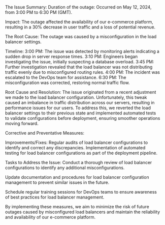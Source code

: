 The Issue Summary:
Duration of the outage: Occurred on May 12, 2024, from 3:00 PM to 6:30 PM (GMT).

Impact: The outage affected the availability of our e-commerce platform, resulting in a 30% decrease in user traffic and a loss of potential revenue.

The Root Cause: The outage was caused by a misconfiguration in the load balancer settings.

Timeline:
3:00 PM: The issue was detected by monitoring alerts indicating a sudden drop in server response times.
3:10 PM: Engineers began investigating the issue, initially suspecting a database overload.
3:45 PM: Further investigation revealed that the load balancer was not distributing traffic evenly due to misconfigured routing rules.
4:00 PM: The incident was escalated to the DevOps team for assistance.
6:30 PM: The misconfiguration was corrected, restoring normal traffic flow.

Root Cause and Resolution:
The issue originated from a recent adjustment we made to the load balancer configuration. Unfortunately, this tweak caused an imbalance in traffic distribution across our servers, resulting in performance issues for our users. To address this, we reverted the load balancer settings to their previous state and implemented automated tests to validate configurations before deployment, ensuring smoother operations moving forward.

Corrective and Preventative Measures:

Improvements/Fixes:
Regular audits of load balancer configurations to identify and correct any discrepancies.
Implementation of automated testing for load balancer configurations as part of the deployment pipeline.

Tasks to Address the Issue:
Conduct a thorough review of load balancer configurations to identify any additional misconfigurations.

Update documentation and procedures for load balancer configuration management to prevent similar issues in the future.

Schedule regular training sessions for DevOps teams to ensure awareness of best practices for load balancer management.

By implementing these measures, we aim to minimize the risk of future outages caused by misconfigured load balancers and maintain the reliability and availability of our e-commerce platform.
 